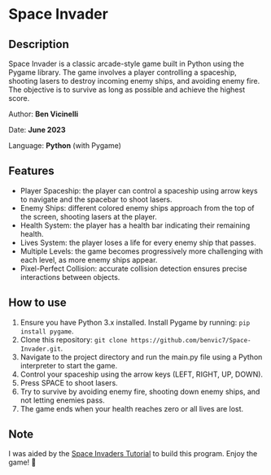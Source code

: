 # Space Invader

## Description

Space Invader is a classic arcade-style game built in Python using the Pygame library. The game involves a player controlling a spaceship, shooting lasers to destroy incoming enemy ships, and avoiding enemy fire. The objective is to survive as long as possible and achieve the highest score.

Author: **Ben Vicinelli**

Date: **June 2023**

Language: **Python** (with Pygame)

## Features

- Player Spaceship: the player can control a spaceship using arrow keys to navigate and the spacebar to shoot lasers.
- Enemy Ships: different colored enemy ships approach from the top of the screen, shooting lasers at the player.
- Health System: the player has a health bar indicating their remaining health.
- Lives System: the player loses a life for every enemy ship that passes.
- Multiple Levels: the game becomes progressively more challenging with each level, as more enemy ships appear.
- Pixel-Perfect Collision: accurate collision detection ensures precise interactions between objects.

## How to use

1. Ensure you have Python 3.x installed. Install Pygame by running: `pip install pygame`.
2. Clone this repository: `git clone https://github.com/benvic7/Space-Invader.git`.
3. Navigate to the project directory and run the main.py file using a Python interpreter to start the game.
4. Control your spaceship using the arrow keys (LEFT, RIGHT, UP, DOWN).
5. Press SPACE to shoot lasers.
6. Try to survive by avoiding enemy fire, shooting down enemy ships, and not letting enemies pass.
9. The game ends when your health reaches zero or all lives are lost.

## Note

I was aided by the [Space Invaders Tutorial](https://www.youtube.com/watch?v=Q-__8Xw9KTM&t=3s) to build this program. Enjoy the game! 🚀
